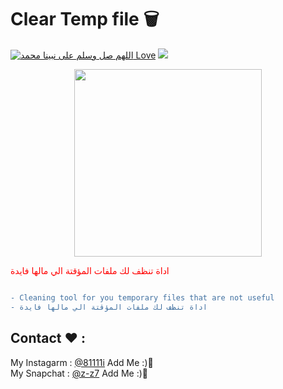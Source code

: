 # Clear Temp file 🗑

[![اللهم صل وسلم على نبينا محمد Love](https://badges.frapsoft.com/os/v1/open-source.svg?v=103)](https://github.com/fzrael/)
<img src="https://img.shields.io/badge/Language-batch-blue?style=for-the-badge" /> 
<div align='center'>
  <img src='https://img.icons8.com/clouds/2x/trash.png' width="300" height="300"/>
</div>

<font color="red">اداة تنظف لك ملفات المؤقتة الي مالها فايدة</font>

```diff

- Cleaning tool for you temporary files that are not useful 
- اداة تنظف لك ملفات المؤقتة الي مالها فايدة 

```


## Contact ❤ :
My Instagarm : [@81111i](https://www.instagram.com/81111i) Add Me :)🖤   
My Snapchat : [@z-z7](https://snapchat.com/add/z-z7) Add Me :)🖤
